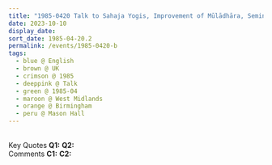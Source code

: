 ```yaml
---
title: "1985-0420 Talk to Sahaja Yogis, Improvement of Mūlādhāra, Seminar, Day 1, Session 2 (evening), Mason Hall, University, Birmingham, West Midlands, UK"
date: 2023-10-10
display_date: 
sort_date: 1985-04-20.2
permalink: /events/1985-0420-b
tags:
  - blue @ English
  - brown @ UK
  - crimson @ 1985
  - deeppink @ Talk
  - green @ 1985-04
  - maroon @ West Midlands
  - orange @ Birmingham
  - peru @ Mason Hall
---
```


<br>

<wave-list>
  <list-title color="DarkSeaGreen" width="55">Key Quotes</list-title>
  <list-item color="BlanchedAlmond" width="280"><b>Q1:</b> <i></i></list-item>
  <list-item color="Lavender" width="280"><b>Q2:</b> <i></i></list-item>
</wave-list>

<br>

<wave-list>
  <list-title color="DarkSeaGreen" width="55">Comments</list-title>
  <list-item color="BlanchedAlmond" width="280"><b>C1:</b> <i></i></list-item>
  <list-item color="Lavender" width="280"><b>C2:</b> <i></i></list-item>
</wave-list>